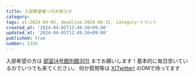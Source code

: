 ```yaml
---
title: 入部希望者へのお知らせ
category:
tags: at:2024-04-05, deadline:2024-06-31, category:イベント
created_at: '2024-04-05T12:48:36+09:00'
updated_at: '2024-04-05T12:48:36+09:00'
published: true
number: 1326
---
```


入部希望の方は [部室(4号館別館301)](https://www.sysken.net/access) までお願いします！基本的に毎日空いているのでいつでも来てください。
何か質問等は [X(Twitter)](https://x.com/set_official) のDMで待ってます

